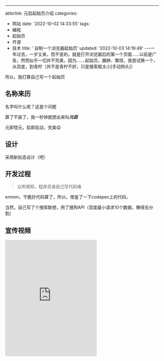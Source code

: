 ---
abbrlink: 元启起始页介绍
categories:
- 网站
date: '2022-10-02 14:33:55'
tags:
- 编程
- 起始页
- 开源
- 技术
title: ' 自制一个浏览器起始页'
updated: '2022-10-03 14:19:49'
---一年过去，一岁又来，而不变的，就是打开浏览器后的第一个页面......以前是广告，然而似乎一切并不完美，因为.......起始页，臃肿、繁琐，我尝试换一个，从百度，到青柠（并不是青柠不好，只是搜索框太小[手动狗头]）

所以，我打算自己写一个起始页

## 名称来历

名字叫什么呢？这是个问题

算了不装了，我一秒钟就想出来叫***元启***

元即悟元，启即启动，完美😋

## 设计

采用新拟态设计（吧）

## 开发过程

> 众所周知，程序员谁自己写代码咯

emmm，干脆抄代码算了，所以，借鉴了一下codepen上的代码，

当然，自己写了个搜索联想，用了搜狗API（百度最小请求10个数据，懒得去分割）

## 宣传视频

<iframe src="https://player.bilibili.com/player.html?aid=815423253&bvid=BV1EG4y1z7WF&cid=829991213&page=1" scrolling="no" border="0" frameborder="no" framespacing="0" allowfullscreen="true" height="380"> </iframe>



